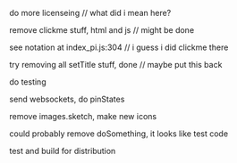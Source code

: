 do more licenseing // what did i mean here?

remove clickme stuff, html and js // might be done

see notation at index_pi.js:304 // i guess i did clickme there

try removing all setTitle stuff, done // maybe put this back

do testing

send websockets, do pinStates

remove images.sketch, make new icons

could probably remove doSomething, it looks like test code

test and build for distribution

